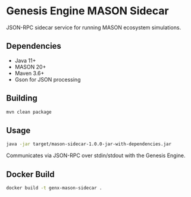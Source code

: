 # Genesis Engine MASON Sidecar

JSON-RPC sidecar service for running MASON ecosystem simulations.

## Dependencies

- Java 11+
- MASON 20+
- Maven 3.6+
- Gson for JSON processing

## Building

```bash
mvn clean package
```

## Usage

```bash
java -jar target/mason-sidecar-1.0.0-jar-with-dependencies.jar
```

Communicates via JSON-RPC over stdin/stdout with the Genesis Engine.

## Docker Build

```bash
docker build -t genx-mason-sidecar .
```